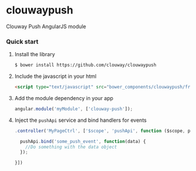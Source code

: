 clouwaypush
===========

Clouway Push AngularJS module


### Quick start

1. Install the library

   ```sh
   $ bower install https://github.com/clouway/clouwaypush
   ```

2. Include the javascript in your html

   ```html
   <script type="text/javascript" src="bower_components/clouwaypush/frontend/dist/clouwaypush.min.js"></script>
   ```

3. Add the module dependency in your app

   ```js
   angular.module('myModule', ['clouway-push']);
   ```

4. Inject the `pushApi` service and bind handlers for events

   ```js
   .controller('MyPageCtrl', ['$scope', 'pushApi', function ($scope, pushApi) {
   
     pushApi.bind('some_push_event', function(data) {
       //Do something with the data object
     });

   }])
   ```